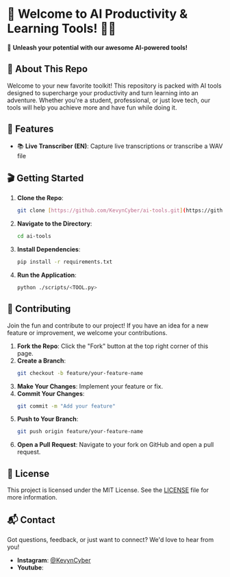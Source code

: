 # 🎉 Welcome to AI Productivity & Learning Tools! 🧠💡

🚀 **Unleash your potential with our awesome AI-powered tools!**

## 🌟 About This Repo
Welcome to your new favorite toolkit! This repository is packed with AI tools designed to supercharge your productivity and turn learning into an adventure. Whether you're a student, professional, or just love tech, our tools will help you achieve more and have fun while doing it.

## 🚀 Features
- 📚 **Live Transcriber (EN)**: Capture live transcriptions or transcribe a WAV file

## 🎬 Getting Started
1. **Clone the Repo**:
    ```sh
    git clone [https://github.com/KevynCyber/ai-tools.git](https://github.com/KevynCyber/ai-tools.git)
    ```
2. **Navigate to the Directory**:
    ```sh
    cd ai-tools
    ```
3. **Install Dependencies**:
    ```sh
    pip install -r requirements.txt
    ```
4. **Run the Application**:
    ```sh
    python ./scripts/<TOOL.py>
    ```

## 🌟 Contributing
Join the fun and contribute to our project! If you have an idea for a new feature or improvement, we welcome your contributions.

1. **Fork the Repo**: Click the "Fork" button at the top right corner of this page.
2. **Create a Branch**: 
    ```sh
    git checkout -b feature/your-feature-name
    ```
3. **Make Your Changes**: Implement your feature or fix.
4. **Commit Your Changes**: 
    ```sh
    git commit -m "Add your feature"
    ```
5. **Push to Your Branch**: 
    ```sh
    git push origin feature/your-feature-name
    ```
6. **Open a Pull Request**: Navigate to your fork on GitHub and open a pull request.

## 📜 License
This project is licensed under the MIT License. See the [LICENSE](LICENSE) file for more information.

## 📬 Contact
Got questions, feedback, or just want to connect? We'd love to hear from you!
- **Instagram**: [@KevynCyber](https://instagram/KevynCyber)
- **Youtube**: 
